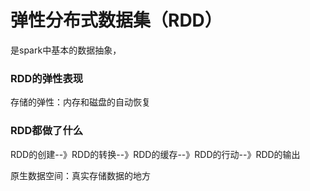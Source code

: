 # 弹性分布式数据集（RDD）
是spark中基本的数据抽象，

### RDD的弹性表现
存储的弹性：内存和磁盘的自动恢复  

### RDD都做了什么
RDD的创建--》RDD的转换--》RDD的缓存--》RDD的行动--》RDD的输出

原生数据空间：真实存储数据的地方

